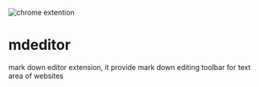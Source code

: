 ![chrome extention](https://img.shields.io/badge/supported-chrome-blue)
# mdeditor
 mark down editor extension, it provide mark down editing toolbar for text area of websites

